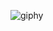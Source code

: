 
![giphy](https://user-images.githubusercontent.com/83278404/224505787-e9ec01bf-f182-40d3-bce1-2597ade8aad4.gif)

<!--
**sandranissan/sandranissan** is a ✨ _special_ ✨ repository because its `README.md` (this file) appears on your GitHub profile.

Here are some ideas to get you started:

- 🔭 I’m currently working on ...
- 🌱 I’m currently learning ...
- 👯 I’m looking to collaborate on ...
- 🤔 I’m looking for help with ...
- 💬 Ask me about ...
- 📫 How to reach me: ...
- 😄 Pronouns: ...
- ⚡ Fun fact: ...
-->
